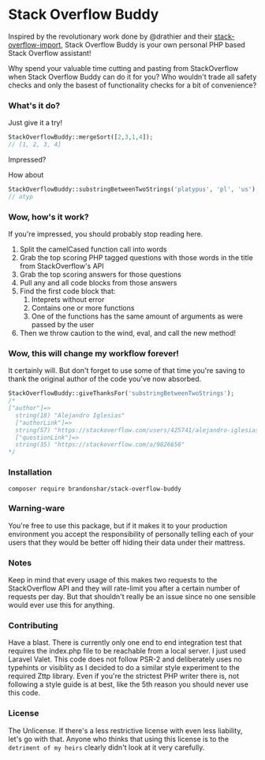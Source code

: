 # Stack Overflow Buddy

Inspired by the revolutionary work done by @drathier and their [stack-overflow-import](https://github.com/drathier/stack-overflow-import), Stack Overflow Buddy is your own personal PHP based Stack Overflow assistant! 

Why spend your valuable time cutting and pasting from StackOverflow when Stack Overflow Buddy can do it for you? Who wouldn't trade all safety checks and only the basest of functionality checks for a bit of convenience?

### What's it do?

Just give it a try!

```php
StackOverflowBuddy::mergeSort([2,3,1,4]);
// [1, 2, 3, 4]
```

Impressed? 

How about 

```php
StackOverflowBuddy::substringBetweenTwoStrings('platypus', 'pl', 'us');
// atyp
```

### Wow, how's it work?
If you're impressed, you should probably stop reading here. 

1. Split the camelCased function call into words
2. Grab the top scoring PHP tagged questions with those words in the title from StackOverflow's API
3. Grab the top scoring answers for those questions
4. Pull any and all code blocks from those answers
5. Find the first code block that:
   1. Inteprets without error
   2. Contains one or more functions
   3. One of the functions has the same amount of arguments as were passed by the user
6. Then we throw caution to the wind, eval, and call the new method!

### Wow, this will change my workflow forever!
It certainly will. But don't forget to use some of that time you're saving to thank the original author of the code you've now absorbed.

```php
StackOverflowBuddy::giveThanksFor('substringBetweenTwoStrings');
/*
["author"]=>
  string(18) "Alejandro Iglesias"
  ["authorLink"]=>
  string(57) "https://stackoverflow.com/users/425741/alejandro-iglesias"
  ["questionLink"]=>
  string(35) "https://stackoverflow.com/a/9826656"
*/
```
### Installation 
```
composer require brandonshar/stack-overflow-buddy
```
### Warning-ware
You're free to use this package, but if it makes it to your production environment you accept the responsibility of personally telling each of your users that they would be better off hiding their data under their mattress.

### Notes
Keep in mind that every usage of this makes two requests to the StackOverflow API and they will rate-limit you after a certain number of requests per day. But that shouldn't really be an issue since no one sensible would ever use this for anything.

### Contributing
Have a blast. There is currently only one end to end integration test that requires the index.php file to be reachable from a local server. I just used Laravel Valet. This code does not follow PSR-2 and deliberately uses no typehints or visiblity as I decided to do a similar style experiment to the required Zttp library. Even if you're the strictest PHP writer there is, not following a style guide is at best, like the 5th reason you should never use this code. 

### License
The Unlicense. If there's a less restrictive license with even less liability, let's go with that. Anyone who thinks that using this license is to the `detriment of my heirs` clearly didn't look at it very carefully.
